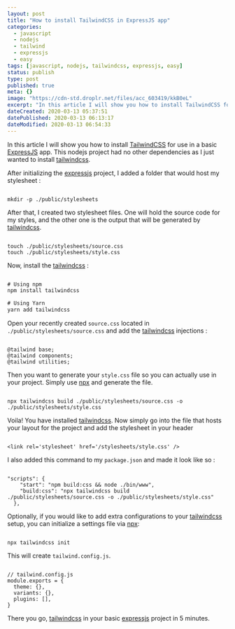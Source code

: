 ```yaml
---
layout: post
title: "How to install TailwindCSS in ExpressJS app"
categories:
  - javascript
  - nodejs
  - tailwind
  - expressjs
  - easy
tags: [javascript, nodejs, tailwindcss, expressjs, easy]
status: publish
type: post
published: true
meta: {}
image: "https://cdn-std.droplr.net/files/acc_603419/kkB0eL"
excerpt: "In this article I will show you how to install TailwindCSS for use in a basic ExpressJS app"
dateCreated: 2020-03-13 05:37:51
datePublished: 2020-03-13 06:13:17
dateModified: 2020-03-13 06:54:33
---
```


In this article I will show you how to install [TailwindCSS](https://tailwindcss.com/docs/installation/) for use in a basic [ExpressJS](http://expressjs.com/) app. This nodejs project had no other dependencies as I just wanted to install [tailwindcss].

After initializing the [expressjs] project, I added a folder that would host my stylesheet :

```

mkdir -p ./public/stylesheets
```

After that, I created two stylesheet files. One will hold the source code for my styles, and the other one is the output that will be generated by [tailwindcss].

```

touch ./public/stylesheets/source.css
touch ./public/stylesheets/style.css
```

Now, install the [tailwindcss] :

```js

# Using npm
npm install tailwindcss

# Using Yarn
yarn add tailwindcss
```

Open your recently created `source.css` located in `./public/stylesheets/source.css` and add the [tailwindcss] injections :

```

@tailwind base;
@tailwind components;
@tailwind utilities;
```

Then you want to generate your `style.css` file so you can actually use in your project. Simply use [npx] and generate the file.

```

npx tailwindcss build ./public/stylesheets/source.css -o ./public/stylesheets/style.css
```

Voila! You have installed [tailwindcss]. Now simply go into the file that hosts your layout for the project and add the stylesheet in your header

```

<link rel='stylesheet' href='/stylesheets/style.css' />
```

I also added this command to my `package.json` and made it look like so :

```

"scripts": {
    "start": "npm build:css && node ./bin/www",
    "build:css": "npx tailwindcss build ./public/stylesheets/source.css -o ./public/stylesheets/style.css"
  },
```

Optionally, if you would like to add extra configurations to your [tailwindcss] setup, you can initialize a settings file via [npx]:

```

npx tailwindcss init
```

This will create `tailwind.config.js`.

```

// tailwind.config.js
module.exports = {
  theme: {},
  variants: {},
  plugins: [],
}
```

There you go, [tailwindcss] in your basic [expressjs] project in 5 minutes.

[expressjs]: http://expressjs.com/
[tailwindcss]: https://tailwindcss.com/docs/installation/
[npx]: https://www.npmjs.com/package/npx
